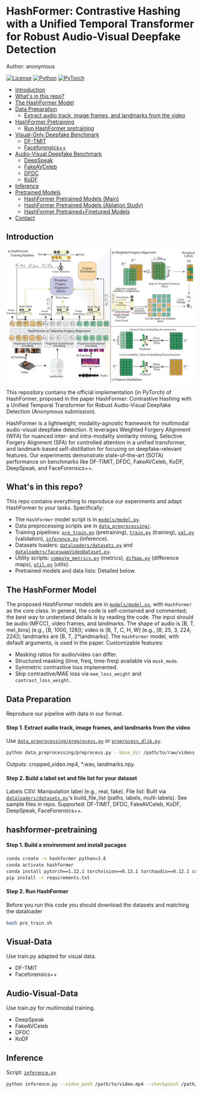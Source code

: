 # HashFormer: Contrastive Hashing with a Unified Temporal Transformer for Robust Audio-Visual Deepfake Detection

Author: anonymous

[![License](https://img.shields.io/badge/License-MIT-blue.svg)](LICENSE) [![Python](https://img.shields.io/badge/Python-3.8+-blue.svg)](https://www.python.org/) [![PyTorch](https://img.shields.io/badge/PyTorch-1.7+-orange.svg)](https://pytorch.org/)

- [Introduction](#introduction)
- [What's in this repo?](#whats-in-this-repo)
- [The HashFormer Model](#the-hashformer-model)
- [Data Preparation](#data-preparation)
    - [Extract audio track, image frames, and landmarks from the video](#extract-audio-track-image-frames-and-landmarks-from-the-video)
- [HashFormer Pretraining](#hashformer-pretraining)
    - [Run HashFormer pretraining](#run-hashformer-pretraining)
- [Visual-Only Deepfake Benchmark](#visual-data)
  - [DF-TMIT](#DeepSpeak)
  - [Faceforensics++](#Faceforensics++)
- [Audio-Visual Deepfake Benchmark](#audio-visual-data)
  - [DeepSpeak](#DeepSpeak)
  - [FakeAVCeleb](#FakeAVCeleb)
  - [DFDC](#DFDC)
  - [KoDF](#KoDF)
- [Inference](#inference)
- [Pretrained Models](#pretrained-models)
    - [HashFormer Pretrained Models (Main)](#hashformer-pretrained-models-main)
    - [HashFormer Pretrained Models (Ablation Study)](#hashformer-pretrained-models-ablation-study)
    - [HashFormer Pretrained+Finetuned Models](#hashformer-pretrainedfinetuned-models)
- [Contact](#contact)

## Introduction
<p align="center">
<img src="Model_diagram.pdf" alt="HashFormer Model" width="900"/>
</p>

This repository contains the official implementation (in PyTorch) of HashFormer, proposed in the paper HashFormer: Contrastive Hashing with a Unified Temporal Transformer for Robust Audio-Visual Deepfake Detection (Anonymous submission).

HashFormer is a lightweight, modality-agnostic framework for multimodal audio-visual deepfake detection. It leverages Weighted Forgery Alignment (WFA) for nuanced inter- and intra-modality similarity mining, Selective Forgery Alignment (SFA) for controlled attention in a unified transformer, and landmark-based self-distillation for focusing on deepfake-relevant features. Our experiments demonstrate state-of-the-art (SOTA) performance on benchmarks like DF-TIMIT, DFDC, FakeAVCeleb, KoDF, DeepSpeak, and FaceForensics++.

## What's in this repo?

This repo contains everything to reproduce our experiments and adapt HashFormer to your tasks. Specifically:

- The `HashFormer` model script is in [`models/model.py`](models/model.py).
- Data preprocessing scripts are in [`data_preprocessing/`](data_preprocessing/).
- Training pipelines: [`pre_train.py`](pre_train.py) (pretraining), [`train.py`](train.py) (training), [`val.py`](val.py) (validation), [`inference.py`](inference.py) (inference).
- Datasets loaders: [`dataloaders/datasets.py`](dataloaders/datasets.py) and [`dataloaders/faceswapVideoDataset.py`](dataloaders/faceswapVideoDataset.py).
- Utility scripts: [`compute_metrics.py`](compute_metrics.py) (metrics), [`difmap.py`](difmap.py) (difference maps), [`util.py`](util.py) (utils).
- Pretrained models and data lists: Detailed below.

## The HashFormer Model 

The proposed *HashFormer* models are in [`models/model.py`](models/model.py), with `HashFormer` as the core class. In general, the code is self-contained and commented; the best way to understand details is by reading the code.
The input should be audio (MFCC), video frames, and landmarks. The shape of audio is [B, T, mel_bins] (e.g., [B, 1000, 128]); video is [B, T, C, H, W] (e.g., [B, 25, 3, 224, 224]); landmarks are [B, T, 2*landmarks].
The `HashFormer` model, with default arguments, is used in the paper. Customizable features:
- Masking ratios for audio/video can differ.
- Structured masking (time, freq, time-freq) available via `mask_mode`.
- Symmetric contrastive loss implemented.
- Skip contrastive/MAE loss via `mae_loss_weight` and `contrast_loss_weight`.

## Data Preparation

Reproduce our pipeline with data in our format.

#### Step 1. Extract audio track, image frames, and landmarks from the video
Use [`data_preprocessing/preprocess.py`](data_preprocessing/preprocess.py) or [`preprocess_dlib.py`](data_preprocessing/preprocess_dlib.py).
```bash
python data_preprocessing/preprocess.py --base_dir /path/to/raw/videos --output_dir /path/to/processed --num_gpus 4
```
Outputs: cropped_video.mp4, *.wav, landmarks.npy.

#### Step 2. Build a label set and file list for your dataset
Labels CSV: Manipulation label (e.g., real, fake).
File list: Built via [`dataloaders/datasets.py`](dataloaders/datasets.py)'s build_file_list (paths, labels, multi-labels).
See sample files in repo. Supported: DF-TIMIT, DFDC, FakeAVCeleb, KoDF, DeepSpeak, FaceForensics++.


## hashformer-pretraining
#### Step 1. Build a environment and install pacages
```bash
conda create -n hashformer python=3.8
conda activate hashformer
conda install pytorch==1.12.1 torchvision==0.13.1 torchaudio==0.12.1 cudatoolkit==11.4 -c pytorch -c nvidia -c conda-forge
pip install -r requirements.txt
```

#### Step 2. Run HashFormer
Before you run this code you should download the datasets and matching the dataloader
```bash
bash pre_train.sh
```

## Visual-Data
Use train.py adapted for visual data.
- DF-TMIT
- Faceforensics++

## Audio-Visual-Data
Use train.py for multimodal training.
- DeepSpeak
- FakeAVCeleb
- DFDC
- KoDF

## Inference
Script: [`inference.py`](inference.py)
```bash
python inference.py --video_path /path/to/video.mp4 --checkpoint /path/to/model.pt
```
